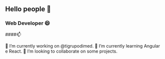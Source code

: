 ## Hello people 👋

### Web Developer 😄

####📫 

🔭  I’m currently working on @tigrupodimed.
🌱  I’m currently learning Angular e React.
👯  I’m looking to collaborate on some projects.
